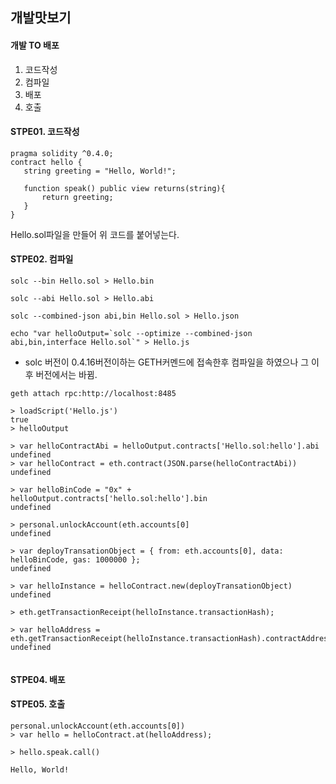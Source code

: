 ## 개발맛보기

#### 개발 TO 배포
1. 코드작성
2. 컴파일
3. 배포
4. 호출

#### STPE01. 코드작성
```
pragma solidity ^0.4.0;
contract hello {
   string greeting = "Hello, World!";

   function speak() public view returns(string){
       return greeting;
   }
}
```

Hello.sol파일을 만들어 위 코드를 붙어넣는다.



#### STPE02. 컴파일
```
solc --bin Hello.sol > Hello.bin
```

```
solc --abi Hello.sol > Hello.abi
```

```
solc --combined-json abi,bin Hello.sol > Hello.json
```

```
echo "var helloOutput=`solc --optimize --combined-json abi,bin,interface Hello.sol`" > Hello.js
```
* solc 버전이 0.4.16버전이하는 GETH커멘드에 접속한후 컴파일을 하였으나 그 이후 버전에서는 바뀜.

```
geth attach rpc:http://localhost:8485
```

```
> loadScript('Hello.js')
true
> helloOutput

> var helloContractAbi = helloOutput.contracts['Hello.sol:hello'].abi
undefined
> var helloContract = eth.contract(JSON.parse(helloContractAbi))
undefined

> var helloBinCode = "0x" + helloOutput.contracts['hello.sol:hello'].bin
undefined
 
> personal.unlockAccount(eth.accounts[0]
undefined
 
> var deployTransationObject = { from: eth.accounts[0], data: helloBinCode, gas: 1000000 };
undefined
 
> var helloInstance = helloContract.new(deployTransationObject)
undefined
 
> eth.getTransactionReceipt(helloInstance.transactionHash);

> var helloAddress = eth.getTransactionReceipt(helloInstance.transactionHash).contractAddress
undefined
 

```

#### STPE04. 배포


#### STPE05. 호출
```
personal.unlockAccount(eth.accounts[0])
> var hello = helloContract.at(helloAddress);

> hello.speak.call()

Hello, World!
```